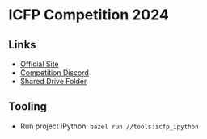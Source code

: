 # ICFP Competition 2024

## Links
* [Official Site](https://icfpcontest2024.github.io/)
* [Competition Discord](https://discord.com/invite/HtXttgvCeP)
* [Shared Drive Folder](https://drive.google.com/drive/folders/1YIHAz6ulwzU6LVsBSBNl7XGtgAmxC6cJ)

## Tooling
* Run project iPython: `bazel run //tools:icfp_ipython`
